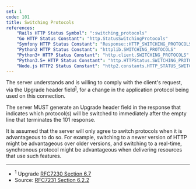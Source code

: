 ```yaml
---
set: 1
code: 101
title: Switching Protocols
references:
    "Rails HTTP Status Symbol": ":switching_protocols"
    "Go HTTP Status Constant": "http.StatusSwitchingProtocols"
    "Symfony HTTP Status Constant": "Response::HTTP_SWITCHING_PROTOCOLS"
    "Python2 HTTP Status Constant": "httplib.SWITCHING_PROTOCOLS"
    "Python3+ HTTP Status Constant": "http.client.SWITCHING_PROTOCOLS"
    "Python3.5+ HTTP Status Constant": "http.HTTPStatus.SWITCHING_PROTOCOLS"
    "Node.js HTTP2 Status Constant": "http2.constants.HTTP_STATUS_SWITCHING_PROTOCOLS"
---
```


The server understands and is willing to comply with the client's request, via the Upgrade header field<sup>[1](#ref-1)</sup>, for a change in the application protocol being used on this connection.

The server MUST generate an Upgrade header field in the response that indicates which protocol(s) will be switched to immediately after the empty line that terminates the 101 response.

It is assumed that the server will only agree to switch protocols when it is advantageous to do so. For example, switching to a newer version of HTTP might be advantageous over older versions, and switching to a real-time, synchronous protocol might be advantageous when delivering resources that use such features.

---

* <span id="ref-1"><sup>1</sup> Upgrade [RFC7230 Section 6.7][2]</span>
* Source: [RFC7231 Section 6.2.2][1]

[1]: <http://tools.ietf.org/html/rfc7231#section-6.2.2>
[2]: <http://tools.ietf.org/html/rfc7230#section-6.7>
